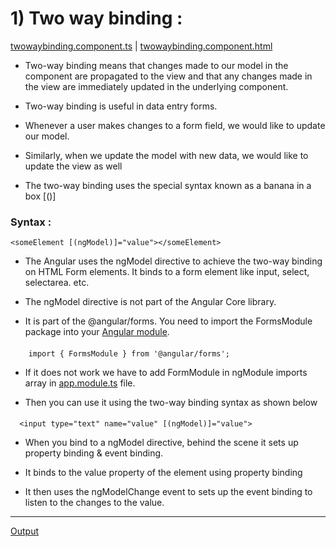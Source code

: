 
# 1) Two way binding : 

[twowaybinding.component.ts](https://github.com/Girish-GAP/Angular/blob/main/Binding/Two%20way%20binding/src/app/twowaybinding/twowaybinding.component.ts)    |
[twowaybinding.component.html](https://github.com/Girish-GAP/Angular/blob/main/Binding/Two%20way%20binding/src/app/twowaybinding/twowaybinding.component.html)   

- Two-way binding means that changes made to our model in the component are propagated to the view and 
that any changes made in the view are immediately updated in the underlying component.

- Two-way binding is useful in data entry forms. 


- Whenever a user makes changes to a form field, we would like to update our model. 


- Similarly, when we update the model with new data, we would like to update the view as well


- The two-way binding uses the special syntax known as a banana in a box [()]

### Syntax :
    <someElement [(ngModel)]="value"></someElement>
    
 - The Angular uses the ngModel directive to achieve the two-way binding on HTML Form elements. 
 It binds to a form element like input, select, selectarea. etc.
 
 - The ngModel directive is not part of the Angular Core library. 
 
 
 - It is part of the @angular/forms. You need to import the FormsModule package into your [Angular module](https://github.com/Girish-GAP/Angular/blob/main/Binding/Two%20way%20binding/src/app/app.module.ts).
 
 #### 
        import { FormsModule } from '@angular/forms';
        
- If it does not work we have to add FormModule in ngModule imports array in [app.module.ts](https://github.com/Girish-GAP/Angular/blob/main/Binding/Two%20way%20binding/src/app/app.module.ts) file.

- Then you can use it using the two-way binding syntax as shown below

####  
      <input type="text" name="value" [(ngModel)]="value">
      
- When you bind to a ngModel directive, behind the scene it sets up property binding & event binding. 


- It binds to the value property of the element using property binding


- It then uses the ngModelChange event to sets up the event binding to listen to the changes to the value.

-----------------------------------
[Output](https://github.com/Girish-GAP/Angular/blob/main/Binding/Two%20way%20binding/Output_Twoway_Binding.png) 





